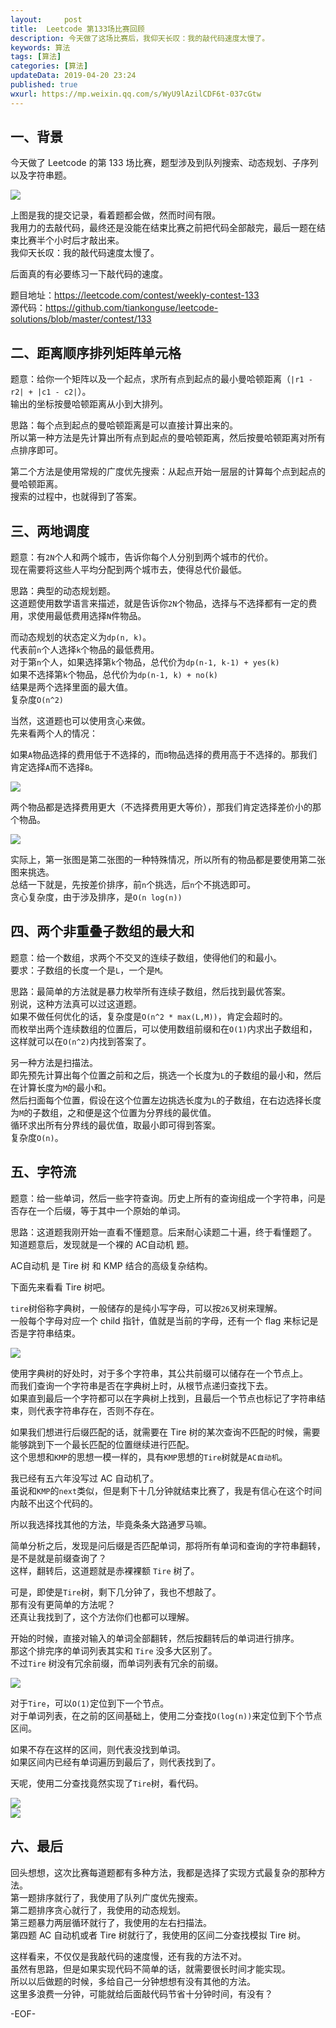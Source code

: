 ```yaml
---   
layout:     post  
title:  Leetcode 第133场比赛回顾  
description: 今天做了这场比赛后，我仰天长叹：我的敲代码速度太慢了。    
keywords: 算法  
tags: [算法]    
categories: [算法]  
updateData: 2019-04-20 23:24   
published: true 
wxurl: https://mp.weixin.qq.com/s/WyU9lAzilCDF6t-037cGtw  
---  
```



## 一、背景  


今天做了 Leetcode 的第 133 场比赛，题型涉及到队列搜索、动态规划、子序列以及字符串题。  


![](http://res.tiankonguse.com/images/2019/04/21/leetcode-contest-133-001.png)  


上图是我的提交记录，看着题都会做，然而时间有限。  
我用力的去敲代码，最终还是没能在结束比赛之前把代码全部敲完，最后一题在结束比赛半个小时后才敲出来。  
我仰天长叹：我的敲代码速度太慢了。  


后面真的有必要练习一下敲代码的速度。  


题目地址：https://leetcode.com/contest/weekly-contest-133  
源代码：https://github.com/tiankonguse/leetcode-solutions/blob/master/contest/133  


## 二、距离顺序排列矩阵单元格  


题意：给你一个矩阵以及一个起点，求所有点到起点的最小曼哈顿距离（`|r1 - r2| + |c1 - c2|`）。  
输出的坐标按曼哈顿距离从小到大排列。  


思路：每个点到起点的曼哈顿距离是可以直接计算出来的。  
所以第一种方法是先计算出所有点到起点的曼哈顿距离，然后按曼哈顿距离对所有点排序即可。  


第二个方法是使用常规的广度优先搜索：从起点开始一层层的计算每个点到起点的曼哈顿距离。  
搜索的过程中，也就得到了答案。  


## 三、两地调度  


题意：有`2N`个人和两个城市，告诉你每个人分别到两个城市的代价。  
现在需要将这些人平均分配到两个城市去，使得总代价最低。  


思路：典型的动态规划题。  
这道题使用数学语言来描述，就是告诉你`2N`个物品，选择与不选择都有一定的费用，求使用最低费用选择`N`件物品。  


而动态规划的状态定义为`dp(n, k)`。  
代表前`n`个人选择`k`个物品的最低费用。  
对于第`n`个人，如果选择第`k`个物品，总代价为`dp(n-1, k-1) + yes(k)`  
如果不选择第`k`个物品，总代价为`dp(n-1, k) + no(k)`  
结果是两个选择里面的最大值。  
复杂度`O(n^2)`  


当然，这道题也可以使用贪心来做。  
先来看两个人的情况：  


如果`A`物品选择的费用低于不选择的，而`B`物品选择的费用高于不选择的。那我们肯定选择`A`而不选择`B`。  


![](http://res.tiankonguse.com/images/2019/04/21/leetcode-contest-133-002.png)  


两个物品都是选择费用更大（不选择费用更大等价），那我们肯定选择差价小的那个物品。  


![](http://res.tiankonguse.com/images/2019/04/21/leetcode-contest-133-003.png)  


实际上，第一张图是第二张图的一种特殊情况，所以所有的物品都是要使用第二张图来挑选。  
总结一下就是，先按差价排序，前`n`个挑选，后`n`个不挑选即可。  
贪心复杂度，由于涉及排序，是`O(n log(n))`  


## 四、两个非重叠子数组的最大和  


题意：给一个数组，求两个不交叉的连续子数组，使得他们的和最小。  
要求：子数组的长度一个是`L`，一个是`M`。  


思路：最简单的方法就是暴力枚举所有连续子数组，然后找到最优答案。  
别说，这种方法真可以过这道题。  
如果不做任何优化的话，复杂度是`O(n^2 * max(L,M))`，肯定会超时的。  
而枚举出两个连续数组的位置后，可以使用数组前缀和在`O(1)`内求出子数组和，这样就可以在`O(n^2)`内找到答案了。  


另一种方法是扫描法。  
即先预先计算出每个位置之前和之后，挑选一个长度为`L`的子数组的最小和，然后在计算长度为`M`的最小和。  
然后扫面每个位置，假设在这个位置左边挑选长度为`L`的子数组，在右边选择长度为`M`的子数组，之和便是这个位置为分界线的最优值。  
循环求出所有分界线的最优值，取最小即可得到答案。  
复杂度`O(n)`。  


## 五、字符流  


题意：给一些单词，然后一些字符查询。历史上所有的查询组成一个字符串，问是否存在一个后缀，等于其中一个原始的单词。  


思路：这道题我刚开始一直看不懂题意。后来耐心读题二十遍，终于看懂题了。  
知道题意后，发现就是一个裸的 AC自动机 题。  


AC自动机 是 Tire 树 和 KMP 结合的高级复杂结构。  


下面先来看看 Tire 树吧。  


`tire`树俗称字典树，一般储存的是纯小写字母，可以按`26`叉树来理解。  
一般每个字母对应一个 child 指针，值就是当前的字母，还有一个 flag 来标记是否是字符串结束。  


![](http://res.tiankonguse.com/images/2019/04/21/leetcode-contest-133-004.png)  


使用字典树的好处时，对于多个字符串，其公共前缀可以储存在一个节点上。  
而我们查询一个字符串是否在字典树上时，从根节点递归查找下去。  
如果直到最后一个字符都可以在字典树上找到，且最后一个节点也标记了字符串结束，则代表字符串存在，否则不存在。  


如果我们想进行后缀匹配的话，就需要在 Tire 树的某次查询不匹配的时候，需要能够跳到下一个最长匹配的位置继续进行匹配。  
这个思想和`KMP`的思想一模一样的，具有`KMP`思想的`Tire`树就是`AC自动机`。   


我已经有五六年没写过 AC 自动机了。  
虽说和`KMP`的`next`类似，但是剩下十几分钟就结束比赛了，我是有信心在这个时间内敲不出这个代码的。  


所以我选择找其他的方法，毕竟条条大路通罗马嘛。  


简单分析之后，发现是问后缀是否匹配单词，那将所有单词和查询的字符串翻转，是不是就是前缀查询了？  
这样，翻转后，这道题就是赤裸裸额 `Tire` 树了。  


可是，即使是`Tire`树，剩下几分钟了，我也不想敲了。  
那有没有更简单的方法呢？  
还真让我找到了，这个方法你们也都可以理解。  


开始的时候，直接对输入的单词全部翻转，然后按翻转后的单词进行排序。  
那这个排完序的单词列表其实和 `Tire` 没多大区别了。  
不过`Tire` 树没有冗余前缀，而单词列表有冗余的前缀。  


![](http://res.tiankonguse.com/images/2019/04/21/leetcode-contest-133-007.png)  


对于`Tire`，可以`O(1)`定位到下一个节点。  
对于单词列表，在之前的区间基础上，使用二分查找`O(log(n))`来定位到下个节点区间。  

如果不存在这样的区间，则代表没找到单词。  
如果区间内已经有单词遍历到最后了，则代表找到了。  


天呢，使用二分查找竟然实现了`Tire`树，看代码。  


![](http://res.tiankonguse.com/images/2019/04/21/leetcode-contest-133-005.png)  
![](http://res.tiankonguse.com/images/2019/04/21/leetcode-contest-133-006.png)  


## 六、最后  


回头想想，这次比赛每道题都有多种方法，我都是选择了实现方式最复杂的那种方法。  
第一题排序就行了，我使用了队列广度优先搜索。  
第二题排序贪心就行了，我使用的动态规划。  
第三题暴力两层循环就行了，我使用的左右扫描法。  
第四题 AC 自动机或者 Tire 树就行了，我使用的区间二分查找模拟 Tire 树。  


这样看来，不仅仅是我敲代码的速度慢，还有我的方法不对。  
虽然有思路，但是如果实现代码不简单的话，就需要很长时间才能实现。  
所以以后做题的时候，多给自己一分钟想想有没有其他的方法。  
这里多浪费一分钟，可能就给后面敲代码节省十分钟时间，有没有？  


-EOF-  


